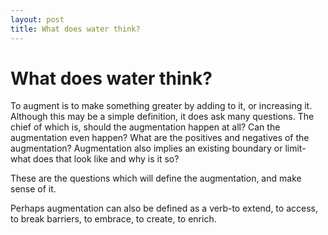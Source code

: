 ```yaml
---
layout: post
title: What does water think?
---
```


# What does water think?

To augment is to make something greater by adding to it, or increasing it. Although this may be a simple definition, it does ask many questions. The chief of which is, should the augmentation happen at all? Can the augmentation even happen? What are the positives and negatives of the augmentation? Augmentation also implies an existing boundary or limit-what does that look like and why is it so?

These are the questions which will define the augmentation, and make sense of it. 



Perhaps augmentation can also be defined as a verb-to extend, to access, to break barriers, to embrace, to create, to enrich. 

